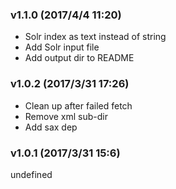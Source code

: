 ### v1.1.0	(2017/4/4 11:20)
* Solr index as text instead of string
* Add Solr input file
* Add output dir to README

### v1.0.2	(2017/3/31 17:26)
* Clean up after failed fetch
* Remove xml sub-dir
* Add sax dep

### v1.0.1	(2017/3/31 15:6)


undefined